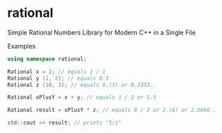 # rational
Simple Rational Numbers Library for Modern C++ in a Single File

Examples

```c++
using namespace rational;

Rational x = 1; // equals 1 / 1
Rational y (1, 2); // equals 0.5
Rational z (10, 3); // equals 0.(3) or 0.3333..

Rational xPlusY = x + y; // equals 3 / 2 or 1.5

Rational result = xPlusY * z; // equals 8 / 3 or 2.(6) or 2.6666..

std::cout << result; // prints "5/1"
```

